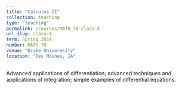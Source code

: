 ```yaml
---
title: "Calculus II"
collection: teaching
type: "teaching"
permalink: /courses/MATH_70-class-4
url_slug: class-4
term: Spring 2014
number: MATH 70
venue: "Drake Univeresity"
location: "Des Moines, IA"
---
```


Advanced applications of differentiation; advanced techniques and applications of integration; simple examples of differential equations.
